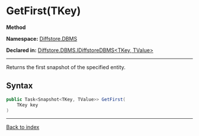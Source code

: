# GetFirst(TKey)

**Method**

**Namespace:** [Diffstore.DBMS](Diffstore.DBMS.md)

**Declared in:** [Diffstore.DBMS.IDiffstoreDBMS<TKey, TValue>](Diffstore.DBMS.IDiffstoreDBMS{TKey,TValue}.md)

------



Returns the first snapshot of the specified entity.


## Syntax

```csharp
public Task<Snapshot<TKey, TValue>> GetFirst(
	TKey key
)
```

------

[Back to index](index.md)